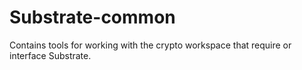 # Substrate-common
Contains tools for working with the crypto workspace that require or interface Substrate.
